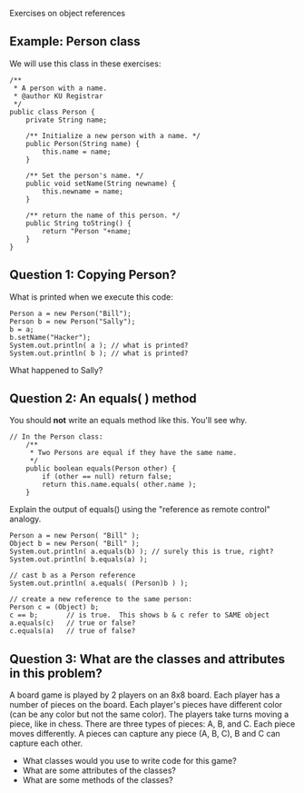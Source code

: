 Exercises on object references

## Example: Person class

We will use this class in these exercises:
```
/**
 * A person with a name.
 * @author KU Registrar
 */
public class Person {
    private String name;

    /** Initialize a new person with a name. */
    public Person(String name) {
        this.name = name;
    }

    /** Set the person's name. */
    public void setName(String newname) {
        this.newname = name;
    }

    /** return the name of this person. */
    public String toString() {
        return "Person "+name;
    }
}
```

## Question 1: Copying Person?

What is printed when we execute this code:
```
Person a = new Person("Bill");
Person b = new Person("Sally");
b = a;
b.setName("Hacker");
System.out.println( a ); // what is printed?
System.out.println( b ); // what is printed?
```

What happened to Sally?

## Question 2: An equals( ) method

You should **not** write an equals method like this.
You'll see why.
```
// In the Person class:
    /**
     * Two Persons are equal if they have the same name.
     */
    public boolean equals(Person other) {
        if (other == null) return false;
        return this.name.equals( other.name );
    }
```

Explain the output of equals() using the "reference as remote control" analogy.
```
Person a = new Person( "Bill" );
Object b = new Person( "Bill" );
System.out.println( a.equals(b) ); // surely this is true, right?
System.out.println( b.equals(a) ); 

// cast b as a Person reference
System.out.println( a.equals( (Person)b ) );

// create a new reference to the same person:
Person c = (Object) b;
c == b;       // is true.  This shows b & c refer to SAME object
a.equals(c)   // true or false?
c.equals(a)   // true of false?
```



## Question 3: What are the classes and attributes in this problem?

A board game is played by 2 players on an 8x8 board.  Each player has a number of pieces on the board. Each player's pieces have different color (can be any color but not the same color). The players take turns moving a piece, like in chess.  There are three types of pieces: A, B, and C.  Each piece moves differently.  A pieces can capture any piece (A, B, C), B and C can capture each other.

* What classes would you use to write code for this game?
* What are some attributes of the classes?
* What are some methods of the classes?


